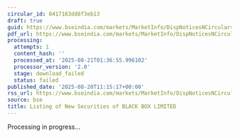 ```yaml
---
circular_id: 0417183dd8f3eb13
draft: true
guid: https://www.bseindia.com/markets/MarketInfo/DispNoticesNCirculars.aspx?Noticeid={A1C4A0CF-FE67-4318-A273-A9BA86D3F149}&noticeno=20250820-22&dt=08/20/2025&icount=22&totcount=60&flag=0
pdf_url: https://www.bseindia.com/markets/MarketInfo/DispNoticesNCirculars.aspx?Noticeid={A1C4A0CF-FE67-4318-A273-A9BA86D3F149}&noticeno=20250820-22&dt=08/20/2025&icount=22&totcount=60&flag=0
processing:
  attempts: 1
  content_hash: ''
  processed_at: '2025-08-21T01:36:55.996102'
  processor_version: '2.0'
  stage: download_failed
  status: failed
published_date: '2025-08-20T11:15:17+00:00'
rss_url: https://www.bseindia.com/markets/MarketInfo/DispNoticesNCirculars.aspx?Noticeid={A1C4A0CF-FE67-4318-A273-A9BA86D3F149}&noticeno=20250820-22&dt=08/20/2025&icount=22&totcount=60&flag=0
source: bse
title: Listing of New Securities of BLACK BOX LIMITED
---
```


Processing in progress...